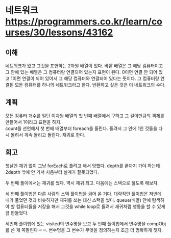 # 네트워크 <https://programmers.co.kr/learn/courses/30/lessons/43162>

## 이해

네트워크가 있고 그것을 표현하는 2차원 배열이 있다.
바깥 배열은 그 해당 컴퓨터이고 그 안에 있는 배열은 그 컴퓨터랑 연결되어 있는지 표현이 된다. 0이면 연결 안 되어 있고 1이면 연결이 되어 있어서 그 해당 컴퓨터와 연결되어 있다는 뜻이다. 그 컴퓨터랑 연결된 모든 컴퓨터를 하나의 네트워크라고 한다. 반환하고 싶은 것은 이 네트워크의 수다.

## 계획

모든 컴퓨터 개수를 일단 이차원 배열의 첫 번째 배열에서 구하고 그 길이만큼의 객체를 만들어서 1이라고 표현을 하자.  
count를 선언해서 첫 번째 배열부터 foreach를 돌린다. 돌려서 그 안에 1인 것들을 다시 돌려서 계속 돌리고 돌린다. 재귀로 한다.

## 회고

첫날엔 재귀 없이 그냥 forEach로 풀려고 해서 망했다. depth를 끝까지 가야 하는데 2depth 밖에 안 가서 처음부터 설계가 잘못되었다.

두 번째 풀이에서는 재귀를 썼다. 역시 재귀 최고. 다음에는 스택으로 풀도록 해보자.

세 번째 풀이법은 다른 사람의 스택 풀이법을 긁어 온 거다. 대략적인 풀이법은 저번에 내가 풀었던 것과 비슷하지만 재귀를 쓰는 대신 스택을 썼다. queue(배열) 안에 탐색하야 할 컴퓨터들을 저장을 해서 그것을 while loop로 돌려서 재귀처럼 행동을 할 수 있게끔 만들었다. 

세번째 풀이법에 있는 visited의 변수명을 보고 두 번째 풀이법에서 변수명을 compObj를 쓴 게 쪽팔린다ㅋㅋ. 변수명을 그 변수가 무엇을 정의하는지 조금 더 명확하게 짓자.